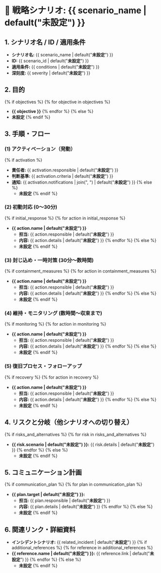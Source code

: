 # 📌 戦略シナリオ: {{ scenario_name | default("**未設定**") }}

## 1. シナリオ名 / ID / 適用条件
- **シナリオ名:** {{ scenario_name | default("**未設定**") }}
- **ID:** {{ scenario_id | default("**未設定**") }}
- **適用条件:** {{ conditions | default("**未設定**") }}
- **深刻度:** {{ severity | default("**未設定**") }}

## 2. 目的
{% if objectives %}
  {% for objective in objectives %}
  - **{{ objective }}**
  {% endfor %}
{% else %}
  - **未設定**
{% endif %}

## 3. 手順・フロー

### (1) アクティベーション（発動）
{% if activation %}
- **責任者:** {{ activation.responsible | default("**未設定**") }}
- **判断基準:** {{ activation.criteria | default("**未設定**") }}
- **通知:** {{ activation.notifications | join(", ") | default("**未設定**") }}
{% else %}
  - **未設定**
{% endif %}

### (2) 初動対応 (0〜30分)
{% if initial_response %}
  {% for action in initial_response %}
- **{{ action.name | default("**未設定**") }}**  
  - **担当:** {{ action.responsible | default("**未設定**") }}  
  - **内容:** {{ action.details | default("**未設定**") }}
  {% endfor %}
{% else %}
  - **未設定**
{% endif %}

### (3) 封じ込め・一時対策 (30分〜数時間)
{% if containment_measures %}
  {% for action in containment_measures %}
- **{{ action.name | default("**未設定**") }}**  
  - **担当:** {{ action.responsible | default("**未設定**") }}  
  - **内容:** {{ action.details | default("**未設定**") }}
  {% endfor %}
{% else %}
  - **未設定**
{% endif %}

### (4) 維持・モニタリング (数時間〜収束まで)
{% if monitoring %}
  {% for action in monitoring %}
- **{{ action.name | default("**未設定**") }}**  
  - **担当:** {{ action.responsible | default("**未設定**") }}  
  - **内容:** {{ action.details | default("**未設定**") }}
  {% endfor %}
{% else %}
  - **未設定**
{% endif %}

### (5) 復旧プロセス・フォローアップ
{% if recovery %}
  {% for action in recovery %}
- **{{ action.name | default("**未設定**") }}**  
  - **担当:** {{ action.responsible | default("**未設定**") }}  
  - **内容:** {{ action.details | default("**未設定**") }}
  {% endfor %}
{% else %}
  - **未設定**
{% endif %}

## 4. リスクと分岐（他シナリオへの切り替え）
{% if risks_and_alternatives %}
  {% for risk in risks_and_alternatives %}
- **{{ risk.scenario | default("**未設定**") }}:** {{ risk.details | default("**未設定**") }}
  {% endfor %}
{% else %}
  - **未設定**
{% endif %}

## 5. コミュニケーション計画
{% if communication_plan %}
  {% for plan in communication_plan %}
- **{{ plan.target | default("**未設定**") }}:**  
  - **担当:** {{ plan.responsible | default("**未設定**") }}  
  - **内容:** {{ plan.details | default("**未設定**") }}
  {% endfor %}
{% else %}
  - **未設定**
{% endif %}

## 6. 関連リンク・詳細資料
- **インシデントシナリオ:** {{ related_incident | default("**未設定**") }}
{% if additional_references %}
  {% for reference in additional_references %}
- **{{ reference.name | default("**未設定**") }}:** {{ reference.link | default("**未設定**") }}
  {% endfor %}
{% else %}
  - **未設定**
{% endif %}
